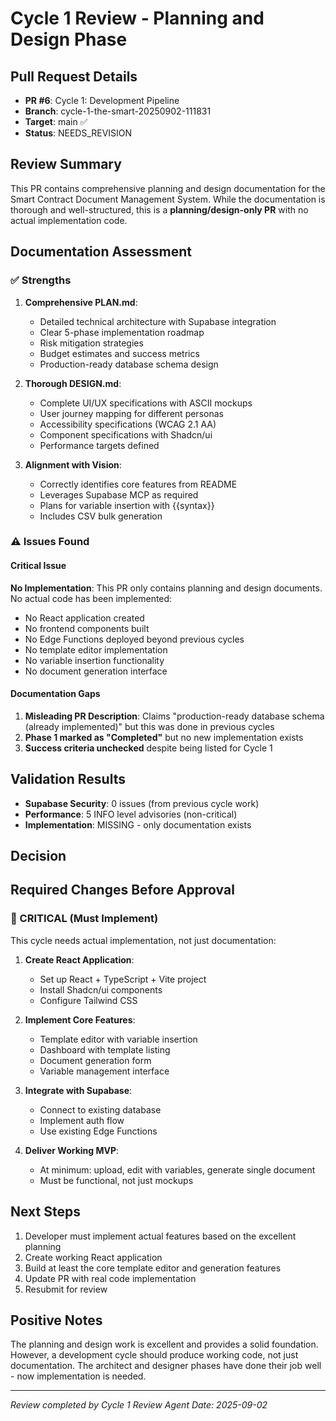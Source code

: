 # Cycle 1 Review - Planning and Design Phase

## Pull Request Details
- **PR #6**: Cycle 1: Development Pipeline
- **Branch**: cycle-1-the-smart-20250902-111831
- **Target**: main ✅
- **Status**: NEEDS_REVISION

## Review Summary
This PR contains comprehensive planning and design documentation for the Smart Contract Document Management System. While the documentation is thorough and well-structured, this is a **planning/design-only PR** with no actual implementation code.

## Documentation Assessment

### ✅ Strengths
1. **Comprehensive PLAN.md**: 
   - Detailed technical architecture with Supabase integration
   - Clear 5-phase implementation roadmap
   - Risk mitigation strategies
   - Budget estimates and success metrics
   - Production-ready database schema design

2. **Thorough DESIGN.md**:
   - Complete UI/UX specifications with ASCII mockups
   - User journey mapping for different personas
   - Accessibility specifications (WCAG 2.1 AA)
   - Component specifications with Shadcn/ui
   - Performance targets defined

3. **Alignment with Vision**:
   - Correctly identifies core features from README
   - Leverages Supabase MCP as required
   - Plans for variable insertion with {{syntax}}
   - Includes CSV bulk generation

### ⚠️ Issues Found

#### Critical Issue
**No Implementation**: This PR only contains planning and design documents. No actual code has been implemented:
- No React application created
- No frontend components built
- No Edge Functions deployed beyond previous cycles
- No template editor implementation
- No variable insertion functionality
- No document generation interface

#### Documentation Gaps
1. **Misleading PR Description**: Claims "production-ready database schema (already implemented)" but this was done in previous cycles
2. **Phase 1 marked as "Completed"** but no new implementation exists
3. **Success criteria unchecked** despite being listed for Cycle 1

## Validation Results
- **Supabase Security**: 0 issues (from previous cycle work)
- **Performance**: 5 INFO level advisories (non-critical)
- **Implementation**: MISSING - only documentation exists

## Decision

<!-- CYCLE_DECISION: NEEDS_REVISION -->
<!-- ARCHITECTURE_NEEDED: NO -->
<!-- DESIGN_NEEDED: NO -->
<!-- BREAKING_CHANGES: NO -->

## Required Changes Before Approval

### 🚨 CRITICAL (Must Implement)
This cycle needs actual implementation, not just documentation:

1. **Create React Application**:
   - Set up React + TypeScript + Vite project
   - Install Shadcn/ui components
   - Configure Tailwind CSS

2. **Implement Core Features**:
   - Template editor with variable insertion
   - Dashboard with template listing
   - Document generation form
   - Variable management interface

3. **Integrate with Supabase**:
   - Connect to existing database
   - Implement auth flow
   - Use existing Edge Functions

4. **Deliver Working MVP**:
   - At minimum: upload, edit with variables, generate single document
   - Must be functional, not just mockups

## Next Steps
1. Developer must implement actual features based on the excellent planning
2. Create working React application
3. Build at least the core template editor and generation features
4. Update PR with real code implementation
5. Resubmit for review

## Positive Notes
The planning and design work is excellent and provides a solid foundation. However, a development cycle should produce working code, not just documentation. The architect and designer phases have done their job well - now implementation is needed.

---
*Review completed by Cycle 1 Review Agent*
*Date: 2025-09-02*